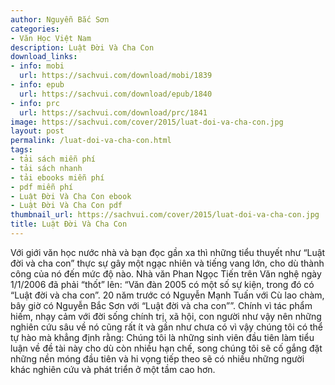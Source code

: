 ```yaml
---
author: Nguyễn Bắc Sơn
categories:
- Văn Học Việt Nam
description: Luật Đời Và Cha Con
download_links:
- info: mobi
  url: https://sachvui.com/download/mobi/1839
- info: epub
  url: https://sachvui.com/download/epub/1840
- info: prc
  url: https://sachvui.com/download/prc/1841
image: https://sachvui.com/cover/2015/luat-doi-va-cha-con.jpg
layout: post
permalink: /luat-doi-va-cha-con.html
tags:
- tải sách miễn phí
- tải sách nhanh
- tải ebooks miễn phí
- pdf miễn phí
- Luật Đời Và Cha Con ebook
- Luật Đời Và Cha Con pdf
thumbnail_url: https://sachvui.com/cover/2015/luat-doi-va-cha-con.jpg
title: Luật Đời Và Cha Con
---
```


 <div class="item-desc text-justify"> <p>Với giới văn học nước nhà và bạn đọc gần xa thì những tiểu thuyết như “Luật đời và cha con” thực sự gây một ngạc nhiên và tiếng vang lớn, cho dù thành công của nó đến mức độ nào. Nhà văn Phan Ngọc Tiến trên Văn nghệ ngày 1/1/2006 đã phải “thốt” lên: “Văn đàn 2005 có một số sự kiện, trong đó có “Luật đời và cha con”. 20 năm trước có Nguyễn Mạnh Tuấn với Cù lao chàm, bây giờ có Nguyễn Bắc Sơn với “Luật đời và cha con””. Chính vì tác phẩm hiếm, nhạy cảm với đời sống chính trị, xã hội, con người như vậy nên những nghiên cứu sâu về nó cũng rất ít và gần như chưa có vì vậy chúng tôi có thể tự hào mà khẳng định rằng: Chúng tôi là những sinh viên đầu tiên làm tiểu luận về đề tài này cho dù còn nhiều hạn chế, song chúng tôi sẽ cố gắng đặt những nền móng đầu tiên và hi vọng tiếp theo sẽ có nhiều những người khác nghiên cứu và phát triển ở một tầm cao hơn.</p> </div>